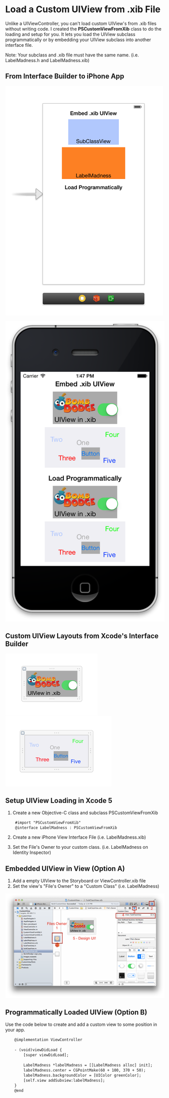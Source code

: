 Load a Custom UIView from .xib File
============

Unlike a UIViewController, you can't load custom UIView's from .xib files without writing code. I created the **PSCustomViewFromXib** class to do the loading and setup for you. It lets you load the UIView subclass programmatically or by embedding your UIView subclass into another interface file. 

Note: Your subclass and .xib file must have the same name. (i.e. LabelMadness.h and LabelMadness.xib) 

From Interface Builder to iPhone App
----

![Storyboard with embedded UIViews](https://raw.githubusercontent.com/PaulSolt/CustomUIView/master/CustomView/Storyboard.png)

![Loaded UIViews for iPhone](https://raw.githubusercontent.com/PaulSolt/CustomUIView/master/CustomView/Custom%20UIView%20on%20iPhone.png)

Custom UIView Layouts from Xcode's Interface Builder
----
![SubclassView](https://raw.githubusercontent.com/PaulSolt/CustomUIView/master/CustomView/SubclassView.png)
![LabelMadness](https://raw.githubusercontent.com/PaulSolt/CustomUIView/master/CustomView/LabelMadness.png)



Setup UIView Loading in Xcode 5
----

1. Create a new Objective-C class and subclass PSCustomViewFromXib


        #import "PSCustomViewFromXib"
        @interface LabelMadness : PSCustomViewFromXib
        
2. Create a new iPhone View Interface File (i.e. LabelMadness.xib)
3. Set the File's Owner to your custom class. (i.e. LabelMadness on Identity Inspector)

Embedded UIView in View (Option A)
----

1. Add a empty UIView to the Storyboard or ViewController.xib file
2. Set the view's "File's Owner" to a "Custom Class" (i.e. LabelMadness)

![Set File's Owner for the Custom UIView in the Interface Builder](https://raw.githubusercontent.com/PaulSolt/CustomUIView/master/CustomView/UIView%20xib%20Setup.png)

Programmatically Loaded UIView (Option B)
------
Use the code below to create and add a custom view to some position in your app.

        @implementation ViewController
        
        - (void)viewDidLoad {
            [super viewDidLoad];
            
            LabelMadness *labelMadness = [[LabelMadness alloc] init];
            labelMadness.center = CGPointMake(60 + 100, 370 + 50);
            labelMadness.backgroundColor = [UIColor greenColor];
            [self.view addSubview:labelMadness];
        }
        @end
